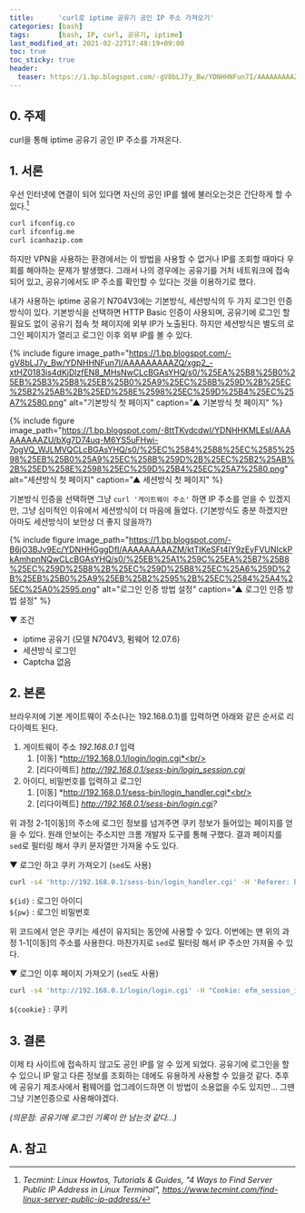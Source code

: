 ```yaml
---
title:      'curl로 iptime 공유기 공인 IP 주소 가져오기'
categories: [bash]
tags:       [bash, IP, curl, 공유기, iptime]
last_modified_at: 2021-02-22T17:48:19+09:00
toc: true
toc_sticky: true
header:
  teaser: https://1.bp.blogspot.com/-gV8bLJ7y_Bw/YDNHHNFun7I/AAAAAAAAAZQ/xgp2_-xtHZ0183is4dKjDlzfEN8_MHsNwCLcBGAsYHQ/s0/%25EA%25B8%25B0%25EB%25B3%25B8%25EB%25B0%25A9%25EC%258B%259D%2B%25EC%25B2%25AB%2B%25ED%258E%2598%25EC%259D%25B4%25EC%25A7%2580.png
---
```

## 0. 주제
curl을 통해 iptime 공유기 공인 IP 주소를 가져온다.

## 1. 서론
우선 인터넷에 연결이 되어 있다면 자신의 공인 IP를 쉘에 불러오는것은 간단하게 할 수 있다.[^IP-addr]

```bash
curl ifconfig.co
curl ifconfig.me
curl icanhazip.com
```

하지만 VPN을 사용하는 환경에서는 이 방법을 사용할 수 없거나 IP를 조회할 때마다 우회를 해야하는 문제가 발생했다. 그래서 나의 경우에는 공유기를 거처 네트워크에 접속되어 있고, 공유기에서도 IP 주소를 확인할 수 있다는 것을 이용하기로 했다.

 내가 사용하는 iptime 공유기 N704V3에는 기본방식, 세션방식의 두 가지 로그인 인증 방식이 있다. 기본방식을 선택하면 HTTP Basic 인증이 사용되며, 공유기에 로그인 할 필요도 없이 공유기 접속 첫 페이지에 외부 IP가 노출된다. 하지만 세션방식은 별도의 로그인 페이지가 열리고 로그인 이후 외부 IP를 볼 수 있다.

 {% include figure image_path="https://1.bp.blogspot.com/-gV8bLJ7y_Bw/YDNHHNFun7I/AAAAAAAAAZQ/xgp2_-xtHZ0183is4dKjDlzfEN8_MHsNwCLcBGAsYHQ/s0/%25EA%25B8%25B0%25EB%25B3%25B8%25EB%25B0%25A9%25EC%258B%259D%2B%25EC%25B2%25AB%2B%25ED%258E%2598%25EC%259D%25B4%25EC%25A7%2580.png" alt="기본방식 첫 페이지" caption="▲ 기본방식 첫 페이지" %}

 {% include figure image_path="https://1.bp.blogspot.com/-8ttTKvdcdwI/YDNHHKMLEsI/AAAAAAAAAZU/bXg7D74uq-M6YS5uFHwi-7pgVQ_WJLMVQCLcBGAsYHQ/s0/%25EC%2584%25B8%25EC%2585%2598%25EB%25B0%25A9%25EC%258B%259D%2B%25EC%25B2%25AB%2B%25ED%258E%2598%25EC%259D%25B4%25EC%25A7%2580.png" alt="세션방식 첫 페이지" caption="▲ 세션방식 첫 페이지" %}

기본방식 인증을 선택하면 그냥 `curl '게이트웨이 주소'` 하면 IP 주소를 얻을 수 있겠지만, 그냥 심미적인 이유에서 세션방식이 더 마음에 들었다. (기본방식도 충분 하겠지만 아마도 세션방식이 보안상 더 좋지 않을까?)

 {% include figure image_path="https://1.bp.blogspot.com/-B6jO3BJv9Ec/YDNHHGggDfI/AAAAAAAAAZM/ktTIKeSFt4IY9zEyFVUNIckPkAmhpnNQwCLcBGAsYHQ/s0/%25EB%25A1%259C%25EA%25B7%25B8%25EC%259D%25B8%2B%25EC%259D%25B8%25EC%25A6%259D%2B%25EB%25B0%25A9%25EB%25B2%2595%2B%25EC%2584%25A4%25EC%25A0%2595.png" alt="로그인 인증 방법 설정" caption="▲ 로그인 인증 방법 설정" %}

▼ 조건
* iptime 공유기 (모델 N704V3, 펌웨어 12.07.6)
* 세션방식 로그인
* Captcha 없음

## 2. 본론
브라우저에 기본 게이트웨이 주소(나는 192.168.0.1)를 입력하면 아래와 같은 순서로 리다이렉트 된다.

1. 게이트웨이 주소 *192.168.0.1* 입력<br/>
   1) [이동] *http://192.168.0.1/login/login.cgi*<br/>
   2) [리다이렉트] *http://192.168.0.1/sess-bin/login_session.cgi*
2. 아이디, 비밀번호를 입력하고 로그인<br/>
   1) [이동] *http://192.168.0.1/sess-bin/login_handler.cgi*<br/>
   2) [리다이렉트] *http://192.168.0.1/sess-bin/login.cgi?*

위 과정 2-1[이동]의 주소에 로그인 정보를 넘겨주면 쿠키 정보가 들어있는 페이지를 얻을 수 있다. 원래 안보이는 주소지만 크롬 개발자 도구를 통해 구했다. 결과 페이지를 `sed`로 필터링 해서 쿠키 문자열만 가져올 수도 있다.

▼ 로그인 하고 쿠키 가져오기 (`sed`도 사용)
```bash
curl -s4 'http://192.168.0.1/sess-bin/login_handler.cgi' -H 'Referer: http://192.168.0.1' --data-urlencode 'username=${id}' --data-urlencode '$passwd={pw}' | sed -En "s/^setCookie\('(.*)'\);/\1/p")
```
`${id}` : 로그인 아이디<br/>
`${pw}` : 로그인 비밀번호<br/>

위 코드에서 얻은 쿠키는 세션이 유지되는 동안에 사용할 수 있다. 이번에는 맨 위의 과정 1-1[이동]의 주소를 사용한다. 마찬가지로 `sed`로 필터링 해서 IP 주소만 가져올 수 있다.

▼ 로그인 이후 페이지 가져오기 (`sed`도 사용)
```bash
curl -s4 'http://192.168.0.1/login/login.cgi' -H "Cookie: efm_session_id=${cookie}" | sed -En "s,.*동적 IP - 연결됨 - (.*).*,\1,p"
```
`${cookie}` : 쿠키<br/>

## 3. 결론
이제 타 사이트에 접속하지 않고도 공인 IP를 알 수 있게 되었다. 공유기에 로그인을 할 수 있으니 IP 말고 다른 정보를 조회하는 데에도 유용하게 사용할 수 있을것 같다. 추후에 공유기 제조사에서 펌웨어를 업그레이드하면 이 방법이 소용없을 수도 있지만... 그땐 그냥 기본인증으로 사용해야겠다.

*(의문점: 공유기에 로그인 기록이 안 남는것 같다...)*

## A. 참고
[^IP-addr]: *Tecmint: Linux Howtos, Tutorials & Guides, "4 Ways to Find Server Public IP Address in Linux Terminal", <https://www.tecmint.com/find-linux-server-public-ip-address/>*
